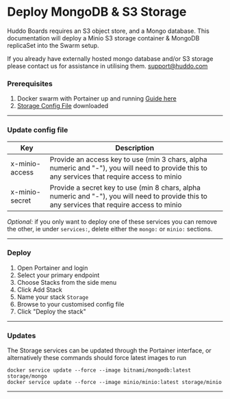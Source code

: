 # Deploy MongoDB & S3 Storage

Huddo Boards requires an S3 object store, and a Mongo database. This documentation will deploy a Minio S3 storage container & MongoDB replicaSet into the Swarm setup.

If you already have externally hosted mongo database and/or S3 storage please contact us for assistance in utilising them. [support@huddo.com](mailto:support@huddo.com)

### Prerequisites

1. Docker swarm with Portainer up and running [Guide here](/swarm/)
1. [Storage Config File](/assets/config/swarm/storage.yml) downloaded

---

### Update config file

| Key            | Description                                                                                                                                   |
| -------------- | --------------------------------------------------------------------------------------------------------------------------------------------- |
| x-minio-access | Provide an access key to use (min 3 chars, alpha numeric and "-"), you will need to provide this to any services that require access to minio |
| x-minio-secret | Provide a secret key to use (min 8 chars, alpha numeric and "-"), you will need to provide this to any services that require access to minio  |

_Optional:_ if you only want to deploy one of these services you can remove the other, ie under `services:`, delete either the `mongo:` or `minio:` sections.

---

### Deploy

1. Open Portainer and login
1. Select your primary endpoint
1. Choose Stacks from the side menu
1. Click Add Stack
1. Name your stack `Storage`
1. Browse to your customised config file
1. Click "Deploy the stack"

---

### Updates

The Storage services can be updated through the Portainer interface, or alternatively these commands should force latest images to run

```
docker service update --force --image bitnami/mongodb:latest storage/mongo
docker service update --force --image minio/minio:latest storage/minio
```

---
